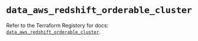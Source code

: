 # `data_aws_redshift_orderable_cluster`

Refer to the Terraform Registory for docs: [`data_aws_redshift_orderable_cluster`](https://www.terraform.io/docs/providers/aws/d/redshift_orderable_cluster).
